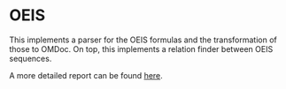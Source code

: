 # OEIS
This implements a parser for the OEIS formulas and the transformation of those to OMDoc.
On top, this implements a relation finder between OEIS sequences. 

A more detailed report can be found [here](https://github.com/eluzhnica/OEIS/blob/master/docs/Enxhell_Luzhnica_BSC.pdf).
